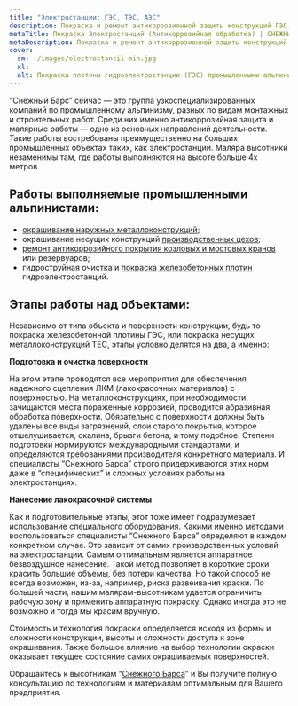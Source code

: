 ```yaml
---
title: "Электростанции: ГЭС, ТЭС, АЭС"
description: Покраска и ремонт антикоррозионной защиты конструкций ГЭС, ТЕС, АЭС
metaTitle: Покраска Электростанций (Антикоррозийная обработка) | СНЕЖНЫЙ БАРС
metaDescription: Покраска и ремонт антикоррозионной защиты конструкций ГЭС, ТЕС, АЭС по Украине ☎ +38 (096) 555-30-92 от специалистов компании Снежный Барс
cover:
  sm: ./images/electrostancii-min.jpg
  xl: 
  alt: Покраска плотины гидроэлектростанции (ГЭС) промышленными альпинистами компании "Снежный Барс" Фото
---
```

“Снежный Барс” сейчас — это группа узкоспециализированных компаний по промышленному альпинизму, разных по видам монтажных и строительных работ. Среди них именно антикоррозийная защита и малярные работы — одно из основных направлений деятельности. Такие работы востребованы преимущественно на больших промышленных объектах таких, как электростанции. Маляра высотники незаменимы там, где работы выполняются на высоте больше 4х метров.

## Работы выполняемые промышленными альпинистами:

- [окрашивание наружных металлоконструкций](/pokraska-metalla/ru/);
- окрашивание несущих конструкций [производственных цехов](/elevatory-promyshlennye-cexa/ru/);
- [ремонт антикоррозийного покрытия козловых и мостовых кранов](/krany-kozlovye-mostovye-portovye/ru/) или резервуаров;
- гидроструйная очистка и [покраска железобетонных плотин](/pokraska-fasadov-i-zhelezobetonnyx-konstrukcij/ru/) гидроэлектростанций.

## Этапы работы над объектами:

Независимо от типа объекта и поверхности конструкции, будь то покраска железобетонной плотины ГЭС, или покраска несущих металлоконструкций ТЕС, этапы условно делятся на два, а именно:

**Подготовка и очистка поверхности**

На этом этапе проводятся все мероприятия для обеспечения надежного сцепления ЛКМ (лакокрасочных материалов) с поверхностью. На металлоконструкциях, при необходимости, зачищаются места пораженные коррозией, проводится абразивная обработка поверхности. Обязательно с поверхности должны быть удалены все виды загрязнений, слои старого покрытия, которое отшелушивается, окалина, брызги бетона, и тому подобное. Степени подготовки нормируются международными стандартами, и определяются требованиями производителя конкретного материала. И специалисты “Снежного Барса” строго придерживаются этих норм даже в “специфических” и сложных условиях работы на электростанциях.

**Нанесение лакокрасочной системы**

Как и подготовительные этапы, этот тоже имеет подразумевает использование специального оборудования. Какими именно методами воспользоваться специалисты “Снежного Барса” определяют в каждом конкретном случае. Это зависит от самих производственных условий на электростанции. Самым оптимальным является аппаратное безвоздушное нанесение. Такой метод позволяет в короткие сроки красить большие объемы, без потери качества. Но такой способ не всегда возможен, из-за, например, риска развеивания краски. По большей части, нашим малярам-высотникам удается ограничить рабочую зону и применить аппаратную покраску. Однако иногда это не возможно и тогда мы красим вручную.

Стоимость и технология покраски определяется исходя из формы и сложности конструкции, высоты и сложности доступа к зоне окрашивания. Также большое влияние на выбор технологии окраски оказывает текущее состояние самих окрашиваемых поверхностей.

Обращайтесь к высотникам “[Снежного Барса](/ru/)” и Вы получите полную консультацию по технологиям и материалам оптимальным для Вашего предприятия.
